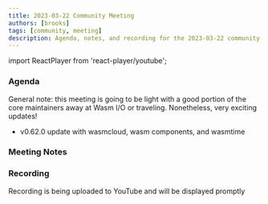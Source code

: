 ```yaml
---
title: 2023-03-22 Community Meeting
authors: [brooks]
tags: [community, meeting]
description: Agenda, notes, and recording for the 2023-03-22 community meeting
---
```


import ReactPlayer from 'react-player/youtube';

<!-- Copy this template, rename to YYYY-MM-DD-community-meeting.md and fill in from there-->

### Agenda
General note: this meeting is going to be light with a good portion of the core maintainers away at Wasm I/O or traveling. Nonetheless, very exciting updates!
- v0.62.0 update with wasmcloud, wasm components, and wasmtime

<!--truncate-->

### Meeting Notes

### Recording
Recording is being uploaded to YouTube and will be displayed promptly
